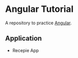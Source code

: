 # Angular Tutorial
A repository to practice
[Angular](https://angular.io).




## Application
- Recepie App


